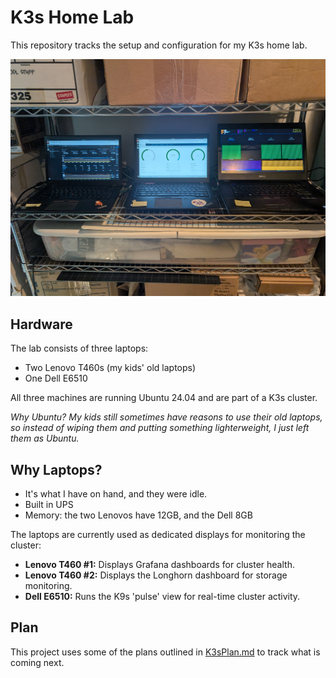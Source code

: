 # K3s Home Lab

This repository tracks the setup and configuration for my K3s home lab.

![Home Lab Setup](images/homelab.jpg)

## Hardware

The lab consists of three laptops:
*   Two Lenovo T460s (my kids' old laptops)
*   One Dell E6510

All three machines are running Ubuntu 24.04 and are part of a K3s cluster.

_Why Ubuntu? My kids still sometimes have reasons to use their old laptops, so instead of wiping them and putting something lighterweight, I just left them as Ubuntu._

## Why Laptops?

- It's what I have on hand, and they were idle.
- Built in UPS
- Memory: the two Lenovos have 12GB, and the Dell 8GB

The laptops are currently used as dedicated displays for monitoring the cluster:
*   **Lenovo T460 #1:** Displays Grafana dashboards for cluster health.
*   **Lenovo T460 #2:** Displays the Longhorn dashboard for storage monitoring.
*   **Dell E6510:** Runs the K9s 'pulse' view for real-time cluster activity.

## Plan

This project uses some of the plans outlined in [K3sPlan.md](K3sPlan.md) to track what is coming next.

